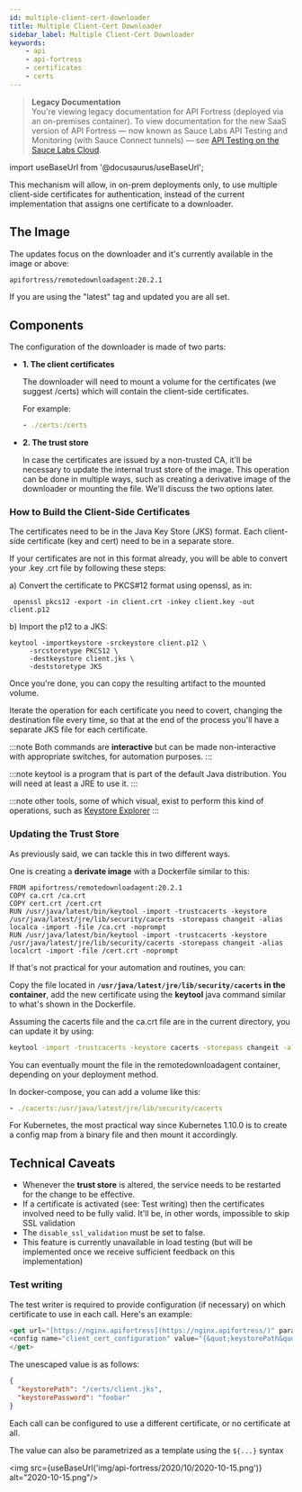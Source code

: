 ```yaml
---
id: multiple-client-cert-downloader
title: Multiple Client-Cert Downloader
sidebar_label: Multiple Client-Cert Downloader
keywords:
    - api
    - api-fortress
    - certificates
    - certs
---
```


<head>
  <meta name="robots" content="noindex" />
</head>

>**Legacy Documentation**<br/>You're viewing legacy documentation for API Fortress (deployed via an on-premises container). To view documentation for the new SaaS version of API Fortress &#8212; now known as Sauce Labs API Testing and Monitoring (with Sauce Connect tunnels) &#8212; see [API Testing on the Sauce Labs Cloud](/api-testing/).

import useBaseUrl from '@docusaurus/useBaseUrl';

This mechanism will allow, in on-prem deployments only, to use multiple client-side certificates for authentication, instead of the current implementation that assigns one certificate to a downloader.

## The Image

The updates focus on the downloader and it's currently available in the image or above:

```bash
apifortress/remotedownloadagent:20.2.1
```

If you are using the "latest" tag and updated you are all set.  

## Components

The configuration of the downloader is made of two parts:

* **1. The client certificates**

  The downloader will need to mount a volume for the certificates (we suggest /certs) which will contain the client-side certificates.  

  For example:

  ```yaml
  - ./certs:/certs  
  ```

* **2. The trust store**

  In case the certificates are issued by a non-trusted CA, it'll be necessary to update the internal trust store of the image. This operation can be done in multiple ways, such as creating a derivative image of the downloader or mounting the file.
  We'll discuss the two options later.

### How to Build the Client-Side Certificates

The certificates need to be in the Java Key Store (JKS) format. Each client-side certificate (key and cert) need to be in a separate store.

If your certificates are not in this format already, you will be able to convert your .key .crt file by following these steps:

a) Convert the certificate to PKCS#12 format using openssl, as in:

   ```
    openssl pkcs12 -export -in client.crt -inkey client.key -out client.p12
   ```

b) Import the p12 to a JKS:

   ```
   keytool -importkeystore -srckeystore client.p12 \
        -srcstoretype PKCS12 \
        -destkeystore client.jks \
        -deststoretype JKS
   ```

Once you're done, you can copy the resulting artifact to the mounted volume.

Iterate the operation for each certificate you need to covert, changing the destination file every time, so that at the end of the process you'll have a separate JKS file for each certificate.

:::note
Both commands are **interactive** but can be made non-interactive with appropriate switches, for automation purposes.
:::

:::note
keytool is a program that is part of the default Java distribution. You will need at least a JRE to use it.
:::

:::note
other tools, some of which visual, exist to perform this kind of operations, such as [Keystore Explorer](https://keystore-explorer.org/)
:::

### Updating the Trust Store

As previously said, we can tackle this in two different ways.

One is creating a **derivate image** with a Dockerfile similar to this:

```
FROM apifortress/remotedownloadagent:20.2.1  
COPY ca.crt /ca.crt  
COPY cert.crt /cert.crt  
RUN /usr/java/latest/bin/keytool -import -trustcacerts -keystore /usr/java/latest/jre/lib/security/cacerts -storepass changeit -alias localca -import -file /ca.crt -noprompt  
RUN /usr/java/latest/bin/keytool -import -trustcacerts -keystore /usr/java/latest/jre/lib/security/cacerts -storepass changeit -alias localcrt -import -file /cert.crt -noprompt
```

If that's not practical for your automation and routines, you can:

Copy the file located in **`/usr/java/latest/jre/lib/security/cacerts` in the container**, add the new certificate using the **keytool** java command similar to what's shown in the Dockerfile.

Assuming the cacerts file and the ca.crt file are in the current directory, you can update it by using:

```bash
keytool -import -trustcacerts -keystore cacerts -storepass changeit -alias localca -import -file ca.crt -noprompt
```

You can eventually mount the file in the remotedownloadagent container, depending on your deployment method.

In docker-compose, you can add a volume like this:

```yaml
- ./cacerts:/usr/java/latest/jre/lib/security/cacerts
```

For Kubernetes, the most practical way since Kubernetes 1.10.0 is to create a config map from a binary file and then mount it accordingly.

## Technical Caveats

- Whenever the **trust store** is altered, the service needs to be restarted for the change to be effective.
- If a certificate is activated (see: Test writing) then the certificates involved need to be fully valid. It'll be, in other words, impossible to skip SSL validation
- The `disable_ssl_validation` must be set to false.
- This feature is currently unavailable in load testing (but will be implemented once we receive sufficient feedback on this implementation)  

### Test writing

The test writer is required to provide configuration (if necessary) on which certificate to use in each call. Here's an example:

```js
<get url="[https://nginx.apifortress](https://nginx.apifortress/)" params="[:]" var="payload" mode="text">  
<config name="client_cert_configuration" value="{&quot;keystorePath&quot;:&quot;/certs/client.jks&quot;,&quot;keystorePassword&quot;:&quot;foobar&quot;}"/>  
</get>
```

The unescaped value is as follows:

```json    
{
  "keystorePath": "/certs/client.jks",
  "keystorePassword": "foobar"
}
```

Each call can be configured to use a different certificate, or no certificate at all.

The value can also be parametrized as a template using the `${...}` syntax  

<img src={useBaseUrl('img/api-fortress/2020/10/2020-10-15.png')} alt="2020-10-15.png"/>

